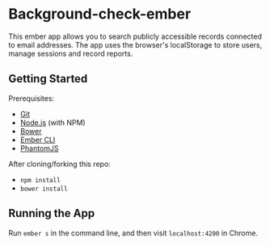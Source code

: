 # Background-check-ember

This ember app allows you to search publicly accessible records connected to email addresses.  The app uses the browser's localStorage to store users, manage sessions and record reports.

## Getting Started

Prerequisites: 
* [Git](http://git-scm.com/)
* [Node.js](http://nodejs.org/) (with NPM)
* [Bower](http://bower.io/)
* [Ember CLI](http://www.ember-cli.com/)
* [PhantomJS](http://phantomjs.org/)

After cloning/forking this repo:
- `npm install`
- `bower install`

## Running the App

Run `ember s` in the command line, and then visit `localhost:4200` in Chrome.
